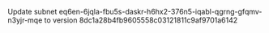 Update subnet eq6en-6jqla-fbu5s-daskr-h6hx2-376n5-iqabl-qgrng-gfqmv-n3yjr-mqe to version 8dc1a28b4fb9605558c03121811c9af9701a6142
